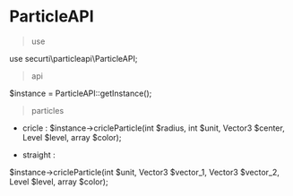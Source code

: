 # ParticleAPI


> use
 
 use securti\particleapi\ParticleAPI;

> api
 
 $instance = ParticleAPI::getInstance();

> particles
 
 - cricle :
 $instance->cricleParticle(int $radius, int $unit, Vector3 $center, Level $level, array $color);

 - straight :
 
 $instance->cricleParticle(int $unit, Vector3 $vector_1, Vector3 $vector_2, Level $level, array $color);
